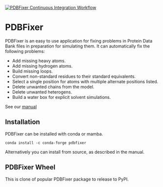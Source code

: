 [![PDBFixer Continuous Integration Workflow](https://github.com/openmm/pdbfixer/actions/workflows/CI.yml/badge.svg)](https://github.com/openmm/pdbfixer/actions/workflows/CI.yml)

PDBFixer
========

PDBFixer is an easy to use application for fixing problems in Protein Data Bank files in preparation for simulating them.  It can automatically fix the following problems:

- Add missing heavy atoms.
- Add missing hydrogen atoms.
- Build missing loops.
- Convert non-standard residues to their standard equivalents.
- Select a single position for atoms with multiple alternate positions listed.
- Delete unwanted chains from the model.
- Delete unwanted heterogens.
- Build a water box for explicit solvent simulations.

See our [manual](https://htmlpreview.github.io/?https://github.com/openmm/pdbfixer/blob/master/Manual.html)

## Installation

PDBFixer can be installed with conda or mamba.

```
conda install -c conda-forge pdbfixer
```

Alternatively you can install from source, as described in the manual.

## PDBFixer Wheel
This is clone of popular PDBFixer package to release to PyPI.
